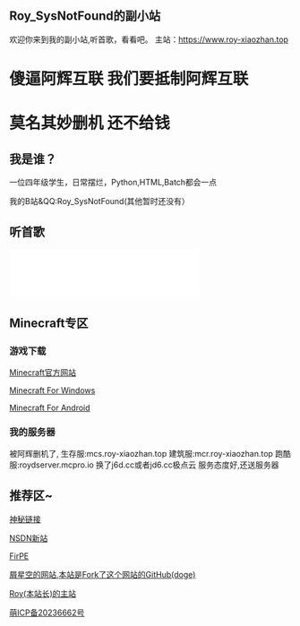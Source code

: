 ## Roy_SysNotFound的副小站

欢迎你来到我的副小站,听首歌，看看吧。
主站：https://www.roy-xiaozhan.top
<script src="https://sdk.jinrishici.com/v2/browser/jinrishici.js" charset="utf-8"></script>
<link rel="icon" href="logo.ico">
<div id="poem_sentence"></div>
<div id="poem_info"></div>
<script type="text/javascript">
  jinrishici.load(function(result) {
    var sentence = document.querySelector("#poem_sentence")
    var info = document.querySelector("#poem_info")
    sentence.innerHTML = result.data.content
    info.innerHTML = '【' + result.data.origin.dynasty + '】' + result.data.origin.author + '《' + result.data.origin.title + '》'
  });
</script>
<h1>傻逼阿辉互联 我们要抵制阿辉互联</h1>
<h1>莫名其妙删机 还不给钱</h1>
<h2 id="我是谁">我是谁？</h2>
<p>一位四年级学生，日常摆烂，Python,HTML,Batch都会一点<p>
<p>我的B站&QQ:Roy_SysNotFound(其他暂时还没有）<p>
<h2 id="Mucic">听首歌</h2>
<iframe frameborder="no" border="0" marginwidth="0" marginheight="0" width="340" height="86" 
src="//music.163.com/outchain/player?type=2&id=1456677611&auto=1&height=66"></iframe>
<h2 id="我的世界">Minecraft专区</h2>
<h3 id="下载我的世界">游戏下载</h3>
<p><a href="https://www.minecraft.net" title="正版购买链接">Minecraft官方网站</a></p>
<p><a href="https://afdian.net/p/0164034c016c11ebafcb52540025c377" title="MineCraft-PCL-Laucher-Download">Minecraft For Windows</a></p>
<p><a href="https://xz.klpbbs.net/" title="原MCAPKS,现苦力怕BBS下载站">Minecraft For Android</a></p>
<h3 id="服务器">我的服务器</h3>
<p>被阿辉删机了,
生存服:mcs.roy-xiaozhan.top
建筑服:mcr.roy-xiaozhan.top
跑酷服:roydserver.mcpro.io
换了j6d.cc或者jd6.cc极点云
  服务态度好,还送服务器
<p>
<h2 id="友情链接">推荐区~</h2>
<p><a href="https://yj1q3-my.sharepoint.com/:u:/g/personal/xkofficial2333_yj1q3_onmicrosoft_com/ESccvrzgiGhFnnzhID7C9O4BzBlMOljSN3TMAJcsNWCdOw?e=rktMcB" target="_blank" rel="noopener noreferrer" title="密码自己猜（doge）">神秘链接</a></p>
<p><a href="https://next.itellyou.cn" target="_blank" rel="noopener noreferrer" title="纯净系统下载">NSDN新站</a></p>
<p><a href="https://firpe.cn" target="_blank" rel="noopener noreferrer" title="也许是最适合年轻人使用的第三方WinPE~">FirPE</a></p>
<p><a href="https://www.xkofficial.cf">屑星空的网站,本站是Fork了这个网站的GitHub(doge)</a></p>
<p><a href="https://www.roy-xiaozhan.top">Roy(本站长)的主站</a></p>
<a href="https://icp.gov.moe/?keyword=20236662" target="_blank">萌ICP备20236662号</a>
<div align="center">
